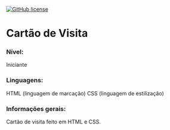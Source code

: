 <a href="https://github.com/tisamira/cartaodevisita.html.css/blob/master/LICENSE"><img alt="GitHub license" src="https://img.shields.io/github/license/tisamira/cartaodevisita.html.css"></a>

# Cartão de Visita

### Nível:
Iniciante

### Linguagens:
HTML (linguagem de marcação)
CSS (linguagem de estilização)


### Informações gerais:
Cartão de visita feito em HTML e CSS.
